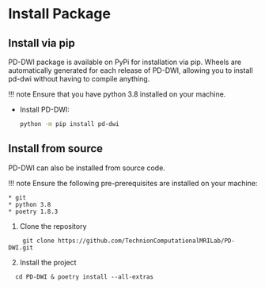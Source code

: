 # Install Package

## Install via pip

PD-DWI package is available on PyPi for installation via pip. Wheels are automatically generated for each release of PD-DWI, allowing you to
install pd-dwi without having to compile anything. 

!!! note
    Ensure that you have python 3.8 installed on your machine.

* Install PD-DWI:
    ```bash
    python -m pip install pd-dwi
    ```

## Install from source

PD-DWI can also be installed from source code.

!!! note
    Ensure the following pre-prerequisites are installed on your machine:

    * git
    * python 3.8
    * poetry 1.8.3

1. Clone the repository
```console
    git clone https://github.com/TechnionComputationalMRILab/PD-DWI.git
```
2. Install the project
```console
  cd PD-DWI & poetry install --all-extras
```